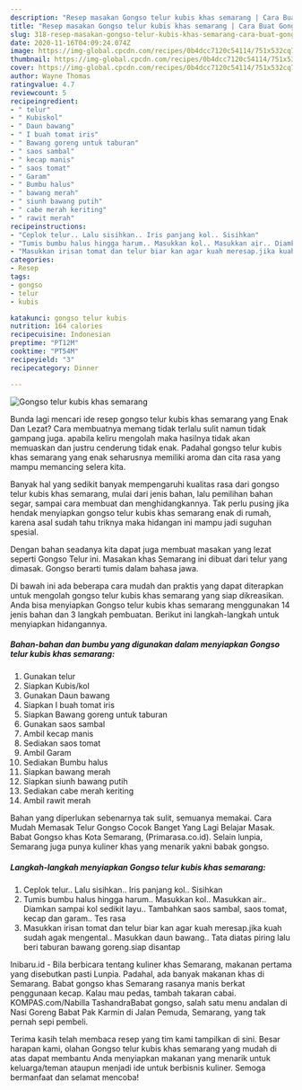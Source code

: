 ```yaml
---
description: "Resep masakan Gongso telur kubis khas semarang | Cara Buat Gongso telur kubis khas semarang Yang Enak Dan Mudah"
title: "Resep masakan Gongso telur kubis khas semarang | Cara Buat Gongso telur kubis khas semarang Yang Enak Dan Mudah"
slug: 318-resep-masakan-gongso-telur-kubis-khas-semarang-cara-buat-gongso-telur-kubis-khas-semarang-yang-enak-dan-mudah
date: 2020-11-16T04:09:24.074Z
image: https://img-global.cpcdn.com/recipes/0b4dcc7120c54114/751x532cq70/gongso-telur-kubis-khas-semarang-foto-resep-utama.jpg
thumbnail: https://img-global.cpcdn.com/recipes/0b4dcc7120c54114/751x532cq70/gongso-telur-kubis-khas-semarang-foto-resep-utama.jpg
cover: https://img-global.cpcdn.com/recipes/0b4dcc7120c54114/751x532cq70/gongso-telur-kubis-khas-semarang-foto-resep-utama.jpg
author: Wayne Thomas
ratingvalue: 4.7
reviewcount: 5
recipeingredient:
- " telur"
- " Kubiskol"
- " Daun bawang"
- " I buah tomat iris"
- " Bawang goreng untuk taburan"
- " saos sambal"
- " kecap manis"
- " saos tomat"
- " Garam"
- " Bumbu halus"
- " bawang merah"
- " siunh bawang putih"
- " cabe merah keriting"
- " rawit merah"
recipeinstructions:
- "Ceplok telur.. Lalu sisihkan.. Iris panjang kol.. Sisihkan"
- "Tumis bumbu halus hingga harum.. Masukkan kol.. Masukkan air.. Diamkan sampai kol sedikit layu.. Tambahkan saos sambal, saos tomat, kecap dan garam.. Tes rasa"
- "Masukkan irisan tomat dan telur biar kan agar kuah meresap.jika kuah sudah agak mengental.. Masukkan daun bawang.. Tata diatas piring lalu beri taburan bawang goreng.siap disantap"
categories:
- Resep
tags:
- gongso
- telur
- kubis

katakunci: gongso telur kubis 
nutrition: 164 calories
recipecuisine: Indonesian
preptime: "PT12M"
cooktime: "PT54M"
recipeyield: "3"
recipecategory: Dinner

---
```



![Gongso telur kubis khas semarang](https://img-global.cpcdn.com/recipes/0b4dcc7120c54114/751x532cq70/gongso-telur-kubis-khas-semarang-foto-resep-utama.jpg)

Bunda lagi mencari ide resep gongso telur kubis khas semarang yang Enak Dan Lezat? Cara membuatnya memang tidak terlalu sulit namun tidak gampang juga. apabila keliru mengolah maka hasilnya tidak akan memuaskan dan justru cenderung tidak enak. Padahal gongso telur kubis khas semarang yang enak seharusnya memiliki aroma dan cita rasa yang mampu memancing selera kita.

Banyak hal yang sedikit banyak mempengaruhi kualitas rasa dari gongso telur kubis khas semarang, mulai dari jenis bahan, lalu pemilihan bahan segar, sampai cara membuat dan menghidangkannya. Tak perlu pusing jika hendak menyiapkan gongso telur kubis khas semarang enak di rumah, karena asal sudah tahu triknya maka hidangan ini mampu jadi suguhan spesial.

Dengan bahan seadanya kita dapat juga membuat masakan yang lezat seperti Gongso Telur ini. Masakan khas Semarang ini dibuat dari telur yang dimasak. Gongso berarti tumis dalam bahasa jawa.


Di bawah ini ada beberapa cara mudah dan praktis yang dapat diterapkan untuk mengolah gongso telur kubis khas semarang yang siap dikreasikan. Anda bisa menyiapkan Gongso telur kubis khas semarang menggunakan 14 jenis bahan dan 3 langkah pembuatan. Berikut ini langkah-langkah untuk menyiapkan hidangannya.

<!--inarticleads1-->

##### Bahan-bahan dan bumbu yang digunakan dalam menyiapkan Gongso telur kubis khas semarang:

1. Gunakan  telur
1. Siapkan  Kubis/kol
1. Gunakan  Daun bawang
1. Siapkan  I buah tomat iris
1. Siapkan  Bawang goreng untuk taburan
1. Gunakan  saos sambal
1. Ambil  kecap manis
1. Sediakan  saos tomat
1. Ambil  Garam
1. Sediakan  Bumbu halus
1. Siapkan  bawang merah
1. Siapkan  siunh bawang putih
1. Sediakan  cabe merah keriting
1. Ambil  rawit merah


Bahan yang diperlukan sebenarnya tak sulit, semuanya memakai. Cara Mudah Memasak Telur Gongso Cocok Banget Yang Lagi Belajar Masak. Babat Gongso khas Kota Semarang, (Primarasa.co.id). Selain lunpia, Semarang juga punya kuliner khas yang menarik yakni babak gongso. 

<!--inarticleads2-->

##### Langkah-langkah menyiapkan Gongso telur kubis khas semarang:

1. Ceplok telur.. Lalu sisihkan.. Iris panjang kol.. Sisihkan
1. Tumis bumbu halus hingga harum.. Masukkan kol.. Masukkan air.. Diamkan sampai kol sedikit layu.. Tambahkan saos sambal, saos tomat, kecap dan garam.. Tes rasa
1. Masukkan irisan tomat dan telur biar kan agar kuah meresap.jika kuah sudah agak mengental.. Masukkan daun bawang.. Tata diatas piring lalu beri taburan bawang goreng.siap disantap


Inibaru.id - Bila berbicara tentang kuliner khas Semarang, makanan pertama yang disebutkan pasti Lunpia. Padahal, ada banyak makanan khas di Semarang. Babat gongso khas Semarang rasanya manis berkat penggunaan kecap. Kalau mau pedas, tambah takaran cabai. KOMPAS.com/Nabilla TashandraBabat gongso, salah satu menu andalan di Nasi Goreng Babat Pak Karmin di Jalan Pemuda, Semarang, yang tak pernah sepi pembeli. 

Terima kasih telah membaca resep yang tim kami tampilkan di sini. Besar harapan kami, olahan Gongso telur kubis khas semarang yang mudah di atas dapat membantu Anda menyiapkan makanan yang menarik untuk keluarga/teman ataupun menjadi ide untuk berbisnis kuliner. Semoga bermanfaat dan selamat mencoba!

